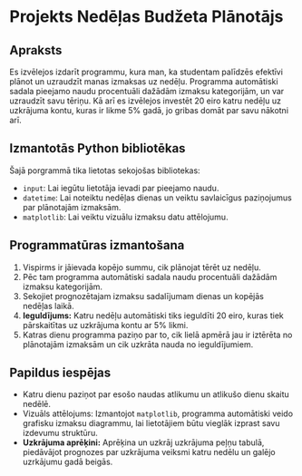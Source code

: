 # Projekts Nedēļas Budžeta Plānotājs

## Apraksts
Es izvēlejos izdarīt programmu, kura man, ka studentam palīdzēs efektīvi plānot un uzraudzīt manas izmaksas uz nedēļu. Programma automātiski sadala pieejamo naudu procentuāli dažādām izmaksu kategorijām, un var uzraudzīt savu tēriņu. Kā arī es izvēlejos investēt 20 eiro katru nedēļu uz uzkrājuma kontu, kuras ir likme 5% gadā, jo gribas domāt par savu nākotni arī.

## Izmantotās Python bibliotēkas
Šajā porgrammā tika lietotas sekojošas bibliotekas:
- `input`: Lai iegūtu lietotāja ievadi par pieejamo naudu.
- `datetime`: Lai noteiktu nedēļas dienas un veiktu savlaicīgus paziņojumus par plānotajām izmaksām.
- `matplotlib`: Lai veiktu vizuālu izmaksu datu attēlojumu.

## Programmatūras izmantošana
1. Vispirms ir jāievada kopējo summu, cik plānojat tērēt uz nedēļu.
2. Pēc tam programma automātiski sadala naudu procentuāli dažādām izmaksu kategorijām.
3. Sekojiet prognozētajam izmaksu sadalījumam dienas un kopējās nedēļas laikā.
4. **Ieguldījums:** Katru nedēļu automātiski tiks ieguldīti 20 eiro, kuras tiek pārskaitītas uz uzkrājuma kontu ar 5% likmi.
5. Katras dienu programma paziņo par to, cik lielā apmērā jau ir iztērēta no plānotajām izmaksām un cik uzkrāta nauda no ieguldījumiem.

## Papildus iespējas
- Katru dienu paziņot par esošo naudas atlikumu un atlikušo dienu skaitu nedēlē.
- Vizuāls attēlojums: Izmantojot `matplotlib`, programma automātiski veido grafisku izmaksu diagrammu, lai lietotājiem būtu vieglāk izprast savu izdevumu struktūru.
- **Uzkrājuma aprēķini:** Aprēķina un uzkrāj uzkrājuma peļņu tabulā, piedāvājot prognozes par uzkrājuma veiksmi katru nedēlu un galējo uzrkājumu gadā beigās.
